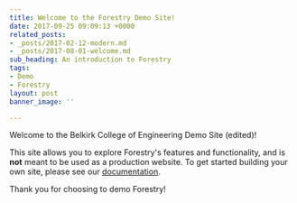 ```yaml
---
title: Welcome to the Forestry Demo Site!
date: 2017-09-25 09:09:13 +0000
related_posts:
- _posts/2017-02-12-modern.md
- _posts/2017-08-01-welcome.md
sub_heading: An introduction to Forestry
tags:
- Demo
- Forestry
layout: post
banner_image: ''

---
```

Welcome to the Belkirk College of Engineering Demo Site (edited)!

This site allows you to explore Forestry's features and functionality, and is **not** meant to be used as a production website. To get started building your own site, please see our [documentation](https://forestry.io/docs/).

Thank you for choosing to demo Forestry!